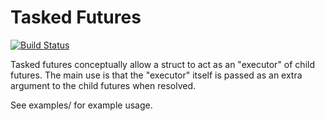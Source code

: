 # Tasked Futures

[![Build Status](https://travis-ci.org/erikjohnston/tasked-futures.svg?branch=master)](https://travis-ci.org/erikjohnston/tasked-futures)

Tasked futures conceptually allow a struct to act as an "executor" of child
futures. The main use is that the "executor" itself is passed as an extra
argument to the child futures when resolved.

See examples/ for example usage.
